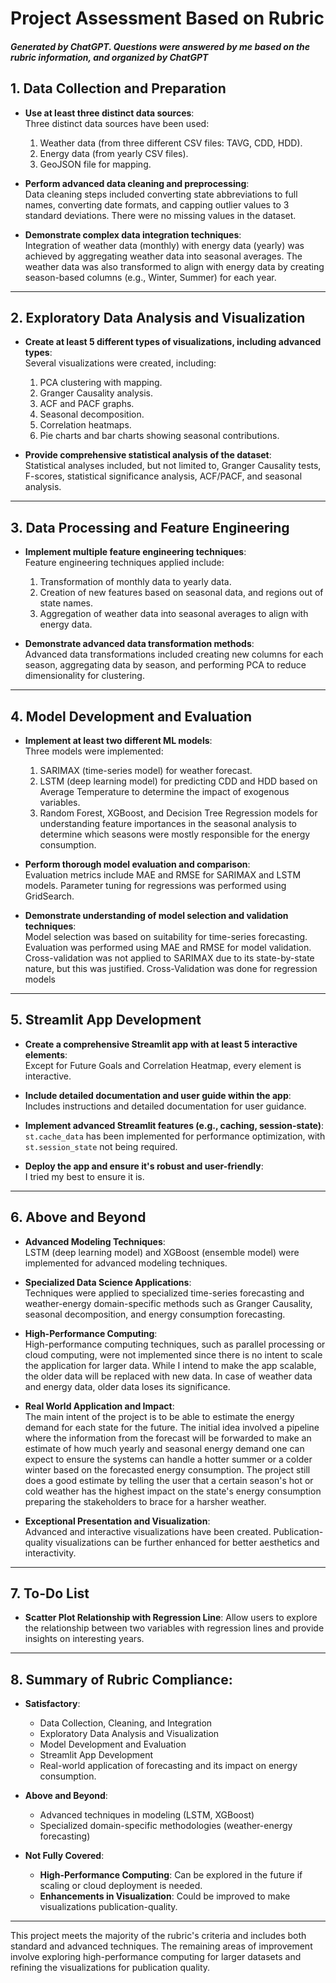 # Project Assessment Based on Rubric
##### Generated by ChatGPT. Questions were answered by me based on the rubric information, and organized by ChatGPT
## 1. Data Collection and Preparation
- **Use at least three distinct data sources**:  
  Three distinct data sources have been used:  
  1. Weather data (from three different CSV files: TAVG, CDD, HDD).  
  2. Energy data (from yearly CSV files).  
  3. GeoJSON file for mapping.

- **Perform advanced data cleaning and preprocessing**:  
  Data cleaning steps included converting state abbreviations to full names, converting date formats, and capping outlier values to 3 standard deviations. There were no missing values in the dataset.

- **Demonstrate complex data integration techniques**:  
  Integration of weather data (monthly) with energy data (yearly) was achieved by aggregating weather data into seasonal averages. The weather data was also transformed to align with energy data by creating season-based columns (e.g., Winter, Summer) for each year.

---

## 2. Exploratory Data Analysis and Visualization
- **Create at least 5 different types of visualizations, including advanced types**:  
  Several visualizations were created, including:  
  1. PCA clustering with mapping.  
  2. Granger Causality analysis.  
  3. ACF and PACF graphs.  
  4. Seasonal decomposition.  
  5. Correlation heatmaps.  
  6. Pie charts and bar charts showing seasonal contributions.

- **Provide comprehensive statistical analysis of the dataset**:  
  Statistical analyses included, but not limited to, Granger Causality tests, F-scores, statistical significance analysis, ACF/PACF, and seasonal analysis.

---

## 3. Data Processing and Feature Engineering
- **Implement multiple feature engineering techniques**:  
  Feature engineering techniques applied include:  
  1. Transformation of monthly data to yearly data.  
  2. Creation of new features based on seasonal data, and regions out of state names.  
  3. Aggregation of weather data into seasonal averages to align with energy data.

- **Demonstrate advanced data transformation methods**:  
  Advanced data transformations included creating new columns for each season, aggregating data by season, and performing PCA to reduce dimensionality for clustering.

---

## 4. Model Development and Evaluation
- **Implement at least two different ML models**:  
  Three models were implemented:  
  1. SARIMAX (time-series model) for weather forecast.  
  2. LSTM (deep learning model) for predicting CDD and HDD based on Average Temperature to determine the impact of exogenous variables.  
  3. Random Forest, XGBoost, and Decision Tree Regression models for understanding feature importances in the seasonal analysis to determine which seasons were mostly responsible for the energy consumption.

- **Perform thorough model evaluation and comparison**:  
  Evaluation metrics include MAE and RMSE for SARIMAX and LSTM models. Parameter tuning for regressions was performed using GridSearch.

- **Demonstrate understanding of model selection and validation techniques**:  
  Model selection was based on suitability for time-series forecasting. Evaluation was performed using MAE and RMSE for model validation. Cross-validation was not applied to SARIMAX due to its state-by-state nature, but this was justified. Cross-Validation was done for regression models

---

## 5. Streamlit App Development
- **Create a comprehensive Streamlit app with at least 5 interactive elements**:  
  Except for Future Goals and Correlation Heatmap, every element is interactive.

- **Include detailed documentation and user guide within the app**:  
  Includes instructions and detailed documentation for user guidance.

- **Implement advanced Streamlit features (e.g., caching, session-state)**:  
  `st.cache_data` has been implemented for performance optimization, with `st.session_state` not being required.

- **Deploy the app and ensure it's robust and user-friendly**:  
  I tried my best to ensure it is.

---

## 6. Above and Beyond
- **Advanced Modeling Techniques**:  
  LSTM (deep learning model) and XGBoost (ensemble model) were implemented for advanced modeling techniques.

- **Specialized Data Science Applications**:  
  Techniques were applied to specialized time-series forecasting and weather-energy domain-specific methods such as Granger Causality, seasonal decomposition, and energy consumption forecasting.

- **High-Performance Computing**:  
  High-performance computing techniques, such as parallel processing or cloud computing, were not implemented since there is no intent to scale the application for larger data. While I intend to make the app scalable, the older data will be replaced with new data. In case of weather data and energy data, older data loses its significance. 

- **Real World Application and Impact**:  
  The main intent of the project is to be able to estimate the energy demand for each state for the future. The initial idea involved a pipeline where the information from the forecast will be forwarded to make an estimate of how much yearly and seasonal energy demand one can expect to ensure the systems can handle a hotter summer or a colder winter based on the forecasted energy consumption. The project still does a good estimate by telling the user that a certain season's hot or cold weather has the highest impact on the state's energy consumption preparing the stakeholders to brace for a harsher weather. 

- **Exceptional Presentation and Visualization**:  
  Advanced and interactive visualizations have been created. Publication-quality visualizations can be further enhanced for better aesthetics and interactivity.

---

## 7. To-Do List
- **Scatter Plot Relationship with Regression Line**: Allow users to explore the relationship between two variables with regression lines and provide insights on interesting years.

---

## 8. Summary of Rubric Compliance:
- **Satisfactory**:
  - Data Collection, Cleaning, and Integration
  - Exploratory Data Analysis and Visualization
  - Model Development and Evaluation
  - Streamlit App Development
  - Real-world application of forecasting and its impact on energy consumption.
  
- **Above and Beyond**:
  - Advanced techniques in modeling (LSTM, XGBoost)
  - Specialized domain-specific methodologies (weather-energy forecasting)
  
- **Not Fully Covered**:
  - **High-Performance Computing**: Can be explored in the future if scaling or cloud deployment is needed.
  - **Enhancements in Visualization**: Could be improved to make visualizations publication-quality.

---

This project meets the majority of the rubric's criteria and includes both standard and advanced techniques. The remaining areas of improvement involve exploring high-performance computing for larger datasets and refining the visualizations for publication quality.
